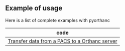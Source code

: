 Example of usage
----------------

Here is a list of complete examples with pyorthanc

| code                                                                                                            | 
|-----------------------------------------------------------------------------------------------------------------|
| [Transfer data from a PACS to a Orthanc server](https://github.com/ylemarechal/dicom-transfer)                  |

